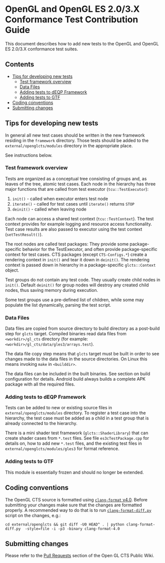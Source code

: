 OpenGL and OpenGL ES 2.0/3.X Conformance Test Contribution Guide
=================

This document describes how to add new tests to the OpenGL and OpenGL ES
2.0/3.X conformance test suites.

Contents
------------------------
- [Tips for developing new tests](#tips-for-developing-new-tests)
   - [Test framework overview](#test-framework-overview)
   - [Data Files](#data-files)
   - [Adding tests to dEQP Framework](#adding-tests-to-deqp-framework)
   - [Adding tests to GTF](#adding-tests-to-gtf)
- [Coding conventions](#coding-conventions)
- [Submitting changes](#submitting-changes)

Tips for developing new tests
------------------------
In general all new test cases should be written in the new framework residing
in the `framework` directory. Those tests should be added to the
`external/openglcts/modules` directory in the appropriate place.

See instructions below.

### Test framework overview

Tests are organized as a conceptual tree consisting of groups and, as leaves of
the tree, atomic test cases. Each node in the hierarchy has three major
functions that are called from test executor (`tcu::TestExecutor`):
1. `init()`    - called when executor enters test node
2. `iterate()` - called for test cases until `iterate()` returns `STOP`
3. `deinit()`  - called when leaving node

Each node can access a shared test context (`tcu::TestContext`). The test
context provides for example logging and resource access functionality.
Test case results are also passed to executor using the test context
(`setTestResult()`).

The root nodes are called test packages: They provide some package-specific
behavior for the TestExecutor, and often provide package-specific context for
test cases. CTS packages (except `CTS-Configs.*`) create a rendering context
in `init()` and tear it down in `deinit()`. The rendering context is passed
down in hierarchy in a package-specific `glcts::Context` object.

Test groups do not contain any test code. They usually create child nodes in
`init()`. Default `deinit()` for group nodes will destroy any created child
nodes, thus saving memory during execution.

Some test groups use a pre-defined list of children, while some may populate
the list dynamically, parsing the test script.

### Data Files

Data files are copied from source directory to build directory as a post-build
step for `glcts` target. Compiled binaries read data files
from `<workdir>/gl_cts` directory
(for example: `<workdir>/gl_cts/data/gles3/arrays.test`).

The data file copy step means that `glcts` target must be built in order to see
changes made to the data files in the source directories. On Linux this means
invoking `make` in `<builddir>`.

The data files can be included in the built binaries. See section on build
configuration for details. Android build always builds a complete APK package
with all the required files.

### Adding tests to dEQP Framework

Tests can be added to new or existing source files in `external/openglcts/modules` directory.
To register a test case into the hierarchy, the test case must be added as a
child in a test group that is already connected to the hierarchy.

There is a mini shader test framework (`glcts::ShaderLibrary`) that can create
shader cases from `*.test` files. See file `es3cTestPackage.cpp` for details on,
how to add new `*.test` files, and the existing test files in `external/openglcts/modules/gles3`
for format reference.

### Adding tests to GTF

This module is essentially frozen and should no longer be extended.

Coding conventions
------------------------
The OpenGL CTS source is formatted using [`clang-format` v4.0](http://clang.llvm.org/docs/ClangFormat.html).
Before submitting your changes make sure that the changes are formatted properly.
A recommended way to do that is to run [`clang-format-diff.py`](https://llvm.org/svn/llvm-project/cfe/trunk/tools/clang-format/clang-format-diff.py)
script on the changes, e.g.:

	cd external/openglcts && git diff -U0 HEAD^ . | python clang-format-diff.py  -style=file -i -p3 -binary clang-format-4.0

Submitting changes
------------------------
Please refer to the [Pull Requests](https://github.com/KhronosGroup/Vulkan-CTS/wiki/Contributing#pull-requests)
section of the Open GL CTS Public Wiki.
